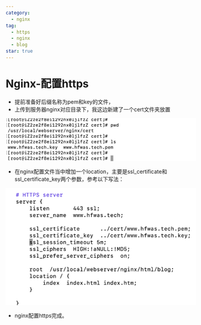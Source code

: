 ```yaml
---
category:
  - nginx
tag:
  - https
  - nginx
  - blog
star: true
---
```


# Nginx-配置https

- 提前准备好后缀名称为pem和key的文件，
- 上传到服务器nginx对应目录下，我这边新建了一个cert文件夹放置

![image-20240404152301042](images/image-20240404152301042.png)

- 在nginx配置文件当中增加一个location，主要是ssl_certificate和ssl_certificate_key两个参数，参考以下写法：

![image-20240404152352983](images/image-20240404152352983.png)

- nginx配置https完成。
